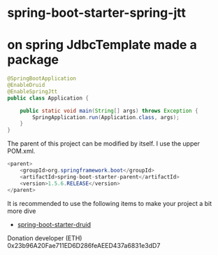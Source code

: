 

# spring-boot-starter-spring-jtt
# on spring JdbcTemplate made a package


```java
@SpringBootApplication
@EnableDruid
@EnableSpringJtt
public class Application {

	public static void main(String[] args) throws Exception {
		SpringApplication.run(Application.class, args);
	}
}

```



The parent of this project can be modified by itself. I use the upper POM.xml.
```java
<parent>
	<groupId>org.springframework.boot</groupId>
	<artifactId>spring-boot-starter-parent</artifactId>
	<version>1.5.6.RELEASE</version>
</parent>
```




It is recommended to use the following items to make your project a bit more dive

* [spring-boot-starter-druid](https://github.com/15174834/spring-boot-starter-druid) 



Donation developer (ETH)<br>
0x23b96A20Fae711ED6D286feAEED437a6831e3dD7